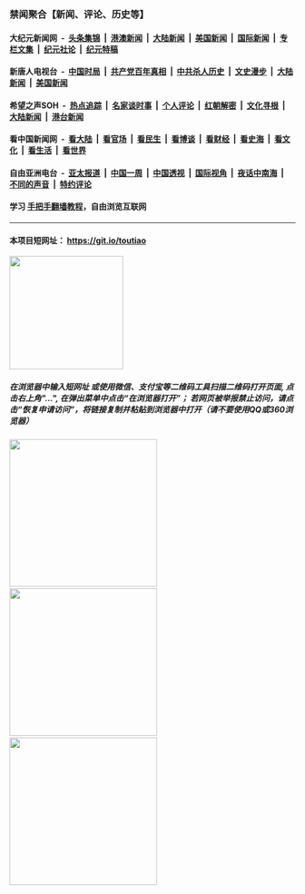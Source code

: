 ### 禁闻聚合【新闻、评论、历史等】

#### 大纪元新闻网 &nbsp;-&nbsp; [头条集锦](indexes/E头条集锦.md?t=02051411) &nbsp;|&nbsp; [港澳新闻](indexes/E港澳新闻.md?t=02051411)  &nbsp;|&nbsp; [大陆新闻](indexes/E大陆新闻.md?t=02051411) &nbsp;|&nbsp; [美国新闻](indexes/E美国新闻.md?t=02051411) &nbsp;|&nbsp; [国际新闻](indexes/E国际新闻.md?t=02051411) &nbsp;|&nbsp; [专栏文集](indexes/E专栏文集.md?t=02051411) &nbsp;|&nbsp; [纪元社论](indexes/E纪元社论.md?t=02051411) &nbsp;|&nbsp; [纪元特稿](indexes/E纪元特稿.md?t=02051411) 

#### 新唐人电视台 &nbsp;-&nbsp; [中国时局](indexes/N中国时局.md?t=02051411) &nbsp;|&nbsp; [共产党百年真相](indexes/N共产党百年真相.md?t=02051411) &nbsp;|&nbsp; [中共杀人历史](indexes/N中共杀人历史.md?t=02051411) &nbsp;|&nbsp; [文史漫步](indexes/N文史漫步.md?t=02051411) &nbsp;|&nbsp; [大陆新闻](indexes/N大陆新闻.md?t=02051411) &nbsp;|&nbsp; [美国新闻](indexes/N美国新闻.md?t=02051411)

#### 希望之声SOH &nbsp;-&nbsp; [热点追踪](indexes/H热点追踪.md?t=02051411) &nbsp;|&nbsp; [名家谈时事](indexes/H名家谈时事.md?t=02051411) &nbsp;|&nbsp; [个人评论](indexes/H个人评论.md?t=02051411)  &nbsp;|&nbsp; [红朝解密](indexes/H红朝解密.md?t=02051411) &nbsp;|&nbsp; [文化寻根](indexes/H文化寻根.md?t=02051411) &nbsp;|&nbsp; [大陆新闻](indexes/H大陆新闻.md?t=02051411) &nbsp;|&nbsp; [港台新闻](indexes/H港台新闻.md?t=02051411)

#### 看中国新闻网 &nbsp;-&nbsp; [看大陆](indexes/S看大陆.md?t=02051411) &nbsp;|&nbsp; [看官场](indexes/S看官场.md?t=02051411) &nbsp;|&nbsp; [看民生](indexes/S看民生.md?t=02051411)  &nbsp;|&nbsp; [看博谈](indexes/S看博谈.md?t=02051411) &nbsp;|&nbsp; [看财经](indexes/S看财经.md?t=02051411) &nbsp;|&nbsp; [看史海](indexes/S看史海.md?t=02051411) &nbsp;|&nbsp; [看文化](indexes/S看文化.md?t=02051411) &nbsp;|&nbsp; [看生活](indexes/S看生活.md?t=02051411) &nbsp;|&nbsp; [看世界](indexes/S看世界.md?t=02051411)

#### 自由亚洲电台 &nbsp;-&nbsp; [亚太报道](indexes/R亚太报道.md?t=02051411) &nbsp;|&nbsp; [中国一周](indexes/R中国一周.md?t=02051411) &nbsp;|&nbsp; [中国透视](indexes/R中国透视.md?t=02051411)  &nbsp;|&nbsp; [国际视角](indexes/R国际视角.md?t=02051411) &nbsp;|&nbsp; [夜话中南海](indexes/R夜话中南海.md?t=02051411) &nbsp;|&nbsp; [不同的声音](indexes/R不同的声音.md?t=02051411) &nbsp;|&nbsp; [特约评论](indexes/R特约评论.md?t=02051411)

#### 学习 [手把手翻墙教程](https://github.com/gfw-breaker/guides/wiki)，自由浏览互联网

----

#### 本项目短网址： https://git.io/toutiao
<img src="https://raw.githubusercontent.com/gfw-breaker/banned-news/master/scripts/img/qr.png" width="200px"/>  

##### 在浏览器中输入短网址 或使用微信、支付宝等二维码工具扫描二维码打开页面, 点击右上角"...", 在弹出菜单中点击“在浏览器打开”； 若网页被举报禁止访问，请点击“恢复申请访问”，将链接复制并粘贴到浏览器中打开（请不要使用QQ或360浏览器）

<img src="https://raw.githubusercontent.com/gfw-breaker/banned-news/master/scripts/img/1.png" width="260px"/> &nbsp; <img src="https://raw.githubusercontent.com/gfw-breaker/banned-news/master/scripts/img/2.png" width="260px"/> &nbsp; <img src="https://raw.githubusercontent.com/gfw-breaker/banned-news/master/scripts/img/3.png" width="260px"/>
